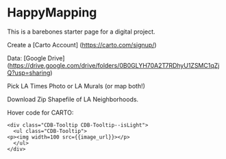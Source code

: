 # HappyMapping
This is a barebones starter page for a digital project. 

Create a [Carto Account] (https://carto.com/signup/)

Data:
[Google Drive] (https://drive.google.com/drive/folders/0B0GLYH70A2T7RDhyU1ZSMC1qZjQ?usp=sharing)

Pick LA Times Photo or LA Murals (or map both!)

Download Zip Shapefile of LA Neighborhoods.

 
Hover code for CARTO:  
```
<div class="CDB-Tooltip CDB-Tooltip--isLight">
  <ul class="CDB-Tooltip">
<p><img width=100 src={{image_url}}></p>
  </ul>
</div>
```




